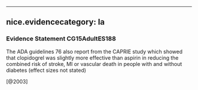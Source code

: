 
---
nice.evidencecategory: Ia
---

### Evidence Statement CG15AdultES188
The ADA guidelines 76 also report from the CAPRIE study which showed that clopidogrel was slightly more effective than aspirin in reducing the combined risk of stroke, MI or vascular death in people with and without diabetes (effect sizes not stated)

[@2003]

